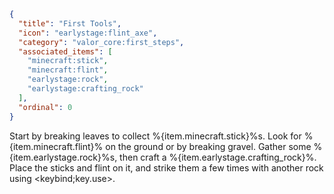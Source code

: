 ```json
{
  "title": "First Tools",
  "icon": "earlystage:flint_axe",
  "category": "valor_core:first_steps",
  "associated_items": [
    "minecraft:stick",
    "minecraft:flint",
    "earlystage:rock",
    "earlystage:crafting_rock"
  ],
  "ordinal": 0
}
```

Start by breaking leaves to collect %{item.minecraft.stick}%s. Look for %{item.minecraft.flint}% on the ground or by breaking gravel. Gather some %{item.earlystage.rock}%s, then craft a %{item.earlystage.crafting_rock}%. Place the sticks and flint on it, and strike them a few times with another rock using <keybind;key.use>.
